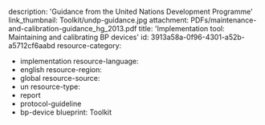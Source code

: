 description: 'Guidance from the United Nations Development Programme'
link_thumbnail: Toolkit/undp-guidance.jpg
attachment: PDFs/maintenance-and-calibration-guidance_hg_2013.pdf
title: 'Implementation tool: Maintaining and calibrating BP devices'
id: 3913a58a-0f96-4301-a52b-a5712cf6aabd
resource-category:
  - implementation
resource-language:
  - english
resource-region:
  - global
resource-source:
  - un
resource-type:
  - report
  - protocol-guideline
  - bp-device
blueprint: Toolkit

